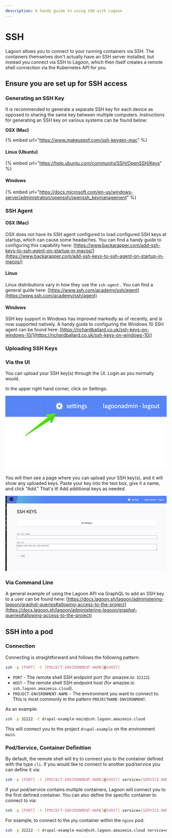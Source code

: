 ```yaml
---
description: A handy guide to using SSH with Lagoon
---
```


# SSH

Lagoon allows you to connect to your running containers via SSH. The containers themselves don't actually have an SSH server installed, but instead you connect via SSH to Lagoon, which then itself creates a remote shell connection via the Kubernetes API for you.

## Ensure you are set up for SSH access

### Generating an SSH Key

It is recommended to generate a separate SSH key for each device as opposed to sharing the same key between multiple computers. Instructions for generating an SSH key on various systems can be found below:

**OSX (Mac)**

{% embed url="https://www.makeuseof.com/ssh-keygen-mac" %}

#### Linux (Ubuntu)

{% embed url="https://help.ubuntu.com/community/SSH/OpenSSH/Keys" %}

#### Windows

{% embed url="https://docs.microsoft.com/en-us/windows-server/administration/openssh/openssh_keymanagement" %}

### SSH Agent

#### OSX (Mac)

OSX does not have its SSH agent configured to load configured SSH keys at startup, which can cause some headaches. You can find a handy guide to configuring this capability here: [https://www.backarapper.com/add-ssh-keys-to-ssh-agent-on-startup-in-macos/](https://www.backarapper.com/add-ssh-keys-to-ssh-agent-on-startup-in-macos/)

#### Linux

Linux distributions vary in how they use the `ssh-agent` . You can find a general guide here: [https://www.ssh.com/academy/ssh/agent](https://www.ssh.com/academy/ssh/agent)

#### **Windows**

SSH key support in Windows has improved markedly as of recently, and is now supported natively. A handy guide to configuring the Windows 10 SSH agent can be found here: [https://richardballard.co.uk/ssh-keys-on-windows-10/](https://richardballard.co.uk/ssh-keys-on-windows-10/)

### Uploading SSH Keys

### Via the UI

You can upload your SSH key(s) through the UI. Login as you normally would.&#x20;

In the upper right hand corner, click on Settings:

![Click "Settings" in the upper right hand corner](<../.gitbook/assets/drupal-example  Project 2021-11-18 19-03-22.png>)

You will then see a page where you can upload your SSH key(s), and it will show any uploaded keys. Paste your key into the text box, give it a name, and click "Add." That's it! Add additional keys as needed.

![Paste your key into the text box. ](<../.gitbook/assets/Settings 2021-11-18 19-03-48.png>)

### Via Command Line

A general example of using the Lagoon API via GraphQL to add an SSH key to a user can be found here: [https://docs.lagoon.sh/lagoon/administering-lagoon/graphql-queries#allowing-access-to-the-project](https://docs.lagoon.sh/lagoon/administering-lagoon/graphql-queries#allowing-access-to-the-project)

## SSH into a pod

### Connection

Connecting is straightforward and follows the following pattern:

```bash
ssh -p [PORT] -t [PROJECT-ENVIRONMENT-NAME]@[HOST]
```

* `PORT` - The remote shell SSH endpoint port (for amazee.io: `32222`).
* `HOST` - The remote shell SSH endpoint host (for amazee.io `ssh.lagoon.amazeeio.cloud`).
* `PROJECT-ENVIRONMENT-NAME` - The environment you want to connect to. This is most commonly in the pattern `PROJECTNAME-ENVIRONMENT`.

As an example:

```bash
ssh -p 32222 -t drupal-example-main@ssh.lagoon.amazeeio.cloud
```

This will connect you to the project `drupal-example` on the environment `main`.

### Pod/Service, Container Definition

By default, the remote shell will try to connect you to the container defined with the type `cli`. If you would like to connect to another pod/service you can define it via:

```bash
ssh -p [PORT] -t [PROJECT-ENVIRONMENT-NAME]@[HOST] service=[SERVICE-NAME]
```

If your pod/service contains multiple containers, Lagoon will connect you to the first defined container. You can also define the specific container to connect to via:

```bash
ssh -p [PORT] -t [PROJECT-ENVIRONMENT-NAME]@[HOST] service=[SERVICE-NAME] container=[CONTAINER-NAME]
```

For example, to connect to the `php` container within the `nginx` pod:

```bash
ssh -p 32222 -t drupal-example-main@ssh.lagoon.amazeeio.cloud service=nginx container=php
```
